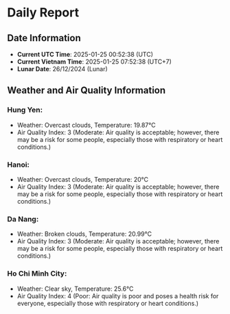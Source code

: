 # Daily Report
## Date Information
- **Current UTC Time**: 2025-01-25 00:52:38 (UTC)
- **Current Vietnam Time**: 2025-01-25 07:52:38 (UTC+7)
- **Lunar Date**: 26/12/2024 (Lunar)

## Weather and Air Quality Information

### Hung Yen:
- Weather: Overcast clouds, Temperature: 19.87°C
- Air Quality Index: 3 (Moderate: Air quality is acceptable; however, there may be a risk for some people, especially those with respiratory or heart conditions.)

### Hanoi:
- Weather: Overcast clouds, Temperature: 20°C
- Air Quality Index: 3 (Moderate: Air quality is acceptable; however, there may be a risk for some people, especially those with respiratory or heart conditions.)

### Da Nang:
- Weather: Broken clouds, Temperature: 20.99°C
- Air Quality Index: 3 (Moderate: Air quality is acceptable; however, there may be a risk for some people, especially those with respiratory or heart conditions.)

### Ho Chi Minh City:
- Weather: Clear sky, Temperature: 25.6°C
- Air Quality Index: 4 (Poor: Air quality is poor and poses a health risk for everyone, especially those with respiratory or heart conditions.)
